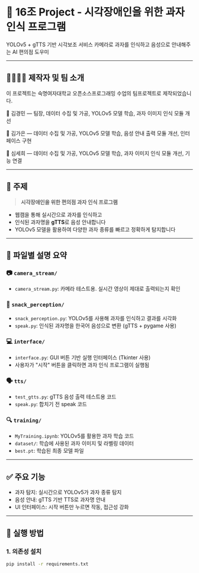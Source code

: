 # 🍪 16조 Project - 시각장애인을 위한 과자 인식 프로그램
YOLOv5 + gTTS 기반 시각보조 서비스 
카메라로 과자를 인식하고 음성으로 안내해주는 AI 편의점 도우미

---

## 👨‍👩‍👧‍👦 제작자 및 팀 소개
이 프로젝트는 숙명여자대학교 오픈소스프로그래밍 수업의 팀프로젝트로 제작되었습니다.

👤 김경민 — 팀장, 데이터 수집 및 가공, YOLOv5 모델 학습, 과자 이미지 인식 모듈 개선

👤 김가은 — 데이터 수집 및 가공, YOLOv5 모델 학습, 음성 안내 출력 모듈 개선, 인터페이스 구현

👤 심세희 — 데이터 수집 및 가공, YOLOv5 모델 학습, 과자 이미지 인식 모듈 개선, 기능 연결


---

## 🎯 주제

> **시각장애인을 위한 편의점 과자 인식 프로그램**

- 웹캠을 통해 실시간으로 과자를 인식하고
- 인식된 과자명을 **gTTS**로 음성 안내합니다
- YOLOv5 모델을 활용하여 다양한 과자 종류를 빠르고 정확하게 탐지합니다

---

## 📁 파일별 설명 요약

### 📷 `camera_stream/`

- `camera_stream.py`: 카메라 테스트용. 실시간 영상이 제대로 출력되는지 확인

### 🧠 `snack_perception/`

- `snack_perception.py`: YOLOv5를 사용해 과자를 인식하고 결과를 시각화
- `speak.py`: 인식된 과자명을 한국어 음성으로 변환 (gTTS + pygame 사용)

### 💻 `interface/`

- `interface.py`: GUI 버튼 기반 실행 인터페이스 (Tkinter 사용)
- 사용자가 "시작" 버튼을 클릭하면 과자 인식 프로그램이 실행됨

### 🗣 `tts/`

- `test_gtts.py`: gTTS 음성 출력 테스트용 코드
- `speak.py`: 합치기 전 speak 코드 

### 🔍 `training/`

- `MyTraining.ipynb`: YOLOv5를 활용한 과자 학습 코드
- `dataset/`: 학습에 사용된 과자 이미지 및 라벨링 데이터
- `best.pt`: 학습된 최종 모델 파일

---

## ✅ 주요 기능

- 과자 탐지: 실시간으로 YOLOv5가 과자 종류 탐지
- 음성 안내: gTTS 기반 TTS로 과자명 안내
- UI 인터페이스: 시작 버튼만 누르면 작동, 접근성 강화

---

## 🔧 실행 방법

### 1. 의존성 설치
```bash
pip install -r requirements.txt




